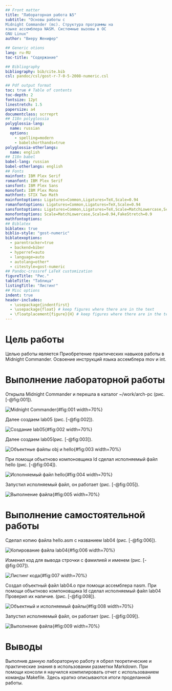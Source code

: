 ```yaml
---
## Front matter
title: "Лабораторная работа №5"
subtitle: "Основы работы с
Midnight Commander (mc). Структура программы на
языке ассемблера NASM. Системные вызовы в ОС
GNU Linux"
author: "Виеру Женифер"

## Generic otions
lang: ru-RU
toc-title: "Содержание"

## Bibliography
bibliography: bib/cite.bib
csl: pandoc/csl/gost-r-7-0-5-2008-numeric.csl

## Pdf output format
toc: true # Table of contents
toc-depth: 2
fontsize: 12pt
linestretch: 1.5
papersize: a4
documentclass: scrreprt
## I18n polyglossia
polyglossia-lang:
  name: russian
  options:
	- spelling=modern
	- babelshorthands=true
polyglossia-otherlangs:
  name: english
## I18n babel
babel-lang: russian
babel-otherlangs: english
## Fonts
mainfont: IBM Plex Serif
romanfont: IBM Plex Serif
sansfont: IBM Plex Sans
monofont: IBM Plex Mono
mathfont: STIX Two Math
mainfontoptions: Ligatures=Common,Ligatures=TeX,Scale=0.94
romanfontoptions: Ligatures=Common,Ligatures=TeX,Scale=0.94
sansfontoptions: Ligatures=Common,Ligatures=TeX,Scale=MatchLowercase,Scale=0.94
monofontoptions: Scale=MatchLowercase,Scale=0.94,FakeStretch=0.9
mathfontoptions:
## Biblatex
biblatex: true
biblio-style: "gost-numeric"
biblatexoptions:
  - parentracker=true
  - backend=biber
  - hyperref=auto
  - language=auto
  - autolang=other*
  - citestyle=gost-numeric
## Pandoc-crossref LaTeX customization
figureTitle: "Рис."
tableTitle: "Таблица"
listingTitle: "Листинг"
## Misc options
indent: true
header-includes:
  - \usepackage{indentfirst}
  - \usepackage{float} # keep figures where there are in the text
  - \floatplacement{figure}{H} # keep figures where there are in the text
---
```


# Цель работы

Целью работы является Приобретение практических навыков работы в Midnight Commander. Освоение инструкций языка ассемблера mov и int.

# Выполнение лабораторной работы
Открыла Midnight Commander и перешла в каталог ~/work/arch-pc  (рис. [-@fig:001]).

![Midnight Commander](image/1.png){#fig:001 width=70%}

Далее создаем lab05 (рис. [-@fig:002]).

![Создание lab05](image/2.png){#fig:002 width=70%}

Далее создаем lab05(рис. [-@fig:003]).

![Объектные файлы obj и hello](image/3.png){#fig:003 width=70%}

При помощи объктново компоновщика ld сделал исполняемый файл hello (рис. [-@fig:004]).

![Исполняемый файл hello](image/4.png){#fig:004 width=70%}

Запустил исполняемый файл, он работает (рис. [-@fig:005]).

![Выполнение файла](image/5.png){#fig:005 width=70%}

# Выполнение самостоятельной работы
Сделал копию файла hello.asm с названием lab04 (рис. [-@fig:006]).

![Копирование файла lab04](image/6.png){#fig:006 width=70%}

Изменил код для вывода строчки с фамилией и именем (рис. [-@fig:007]).

![Листинг кода](image/7.png){#fig:007 width=70%}

Создал объектный файл lab04.o при помощи ассемблера nasm. При помощи объктново компоновщика ld сделал исполняемый файл lab04 Проверил их наличие. (рис. [-@fig:008]).

![Объектный и исполняемый файлы](image/8.png){#fig:008 width=70%}

Запустил исполняемый файл, он работает (рис. [-@fig:009]).

![Выполнение файла](image/9.png){#fig:009 width=70%}

# Выводы
Выполнив данную лабораторную работу я обрел теоретические и практические знания в использовании разметки Markdown. При помощи консоли я научился компилировать отчет с использованием команды Makefile.
Здесь кратко описываются итоги проделанной работы.
